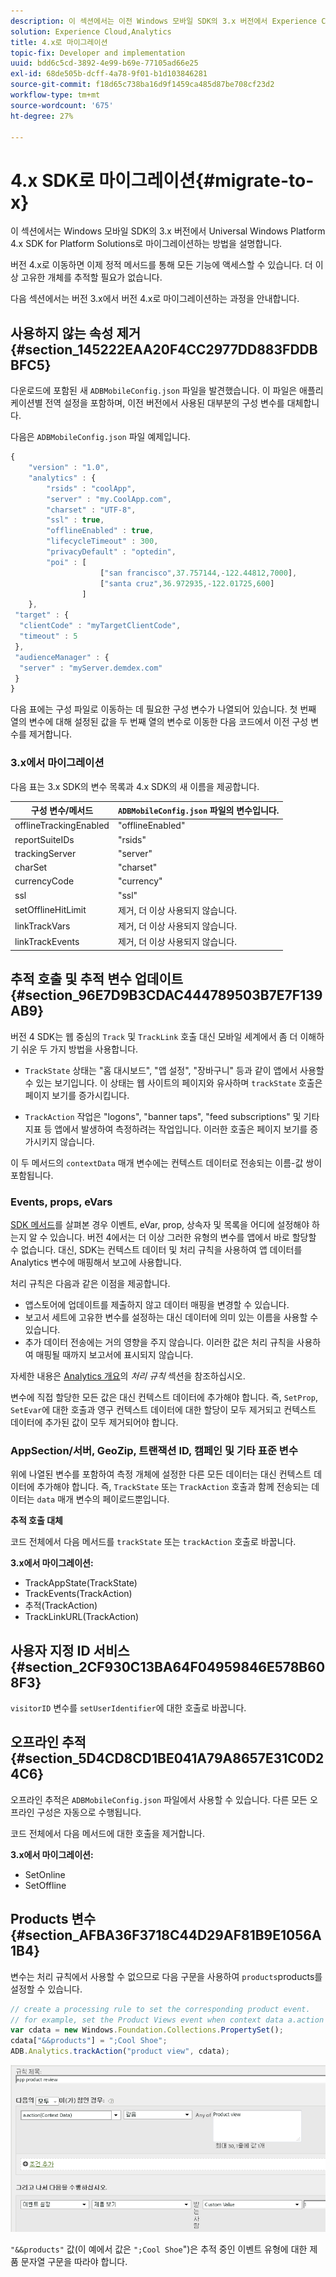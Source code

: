 ```yaml
---
description: 이 섹션에서는 이전 Windows 모바일 SDK의 3.x 버전에서 Experience Cloud 솔루션용 Universal Windows Platform 4.x SDK로 마이그레이션하는 방법을 설명합니다.
solution: Experience Cloud,Analytics
title: 4.x로 마이그레이션
topic-fix: Developer and implementation
uuid: bdd6c5cd-3892-4e99-b69e-77105ad66e25
exl-id: 68de505b-dcff-4a78-9f01-b1d103846281
source-git-commit: f18d65c738ba16d9f1459ca485d87be708cf23d2
workflow-type: tm+mt
source-wordcount: '675'
ht-degree: 27%

---
```


# 4.x SDK로 마이그레이션{#migrate-to-x}

이 섹션에서는 Windows 모바일 SDK의 3.x 버전에서 Universal Windows Platform 4.x SDK for Platform Solutions로 마이그레이션하는 방법을 설명합니다.

버전 4.x로 이동하면 이제 정적 메서드를 통해 모든 기능에 액세스할 수 있습니다. 더 이상 고유한 개체를 추적할 필요가 없습니다.

다음 섹션에서는 버전 3.x에서 버전 4.x로 마이그레이션하는 과정을 안내합니다.

## 사용하지 않는 속성 제거 {#section_145222EAA20F4CC2977DD883FDDBBFC5}

다운로드에 포함된 새 `ADBMobileConfig.json` 파일을 발견했습니다. 이 파일은 애플리케이션별 전역 설정을 포함하며, 이전 버전에서 사용된 대부분의 구성 변수를 대체합니다.

다음은 `ADBMobileConfig.json` 파일 예제입니다.

```js
{ 
    "version" : "1.0", 
    "analytics" : { 
        "rsids" : "coolApp", 
        "server" : "my.CoolApp.com", 
        "charset" : "UTF-8", 
        "ssl" : true, 
        "offlineEnabled" : true, 
        "lifecycleTimeout" : 300, 
        "privacyDefault" : "optedin", 
        "poi" : [ 
                    ["san francisco",37.757144,-122.44812,7000], 
                    ["santa cruz",36.972935,-122.01725,600] 
                ] 
    }, 
 "target" : { 
  "clientCode" : "myTargetClientCode", 
  "timeout" : 5 
 }, 
 "audienceManager" : { 
  "server" : "myServer.demdex.com" 
 } 
}
```

다음 표에는 구성 파일로 이동하는 데 필요한 구성 변수가 나열되어 있습니다. 첫 번째 열의 변수에 대해 설정된 값을 두 번째 열의 변수로 이동한 다음 코드에서 이전 구성 변수를 제거합니다.

### 3.x에서 마이그레이션

다음 표는 3.x SDK의 변수 목록과 4.x SDK의 새 이름을 제공합니다.

| 구성 변수/메서드 | `ADBMobileConfig.json` 파일의 변수입니다. |
|--- |--- |
| offlineTrackingEnabled | &quot;offlineEnabled&quot; |
| reportSuiteIDs | &quot;rsids&quot; |
| trackingServer | &quot;server&quot; |
| charSet | &quot;charset&quot; |
| currencyCode | &quot;currency&quot; |
| ssl | &quot;ssl&quot; |
| setOfflineHitLimit | 제거, 더 이상 사용되지 않습니다. |
| linkTrackVars | 제거, 더 이상 사용되지 않습니다. |
| linkTrackEvents | 제거, 더 이상 사용되지 않습니다. |

## 추적 호출 및 추적 변수 업데이트 {#section_96E7D9B3CDAC444789503B7E7F139AB9}

버전 4 SDK는 웹 중심의 `Track` 및 `TrackLink` 호출 대신 모바일 세계에서 좀 더 이해하기 쉬운 두 가지 방법을 사용합니다.

* `TrackState` 상태는 &quot;홈 대시보드&quot;, &quot;앱 설정&quot;, &quot;장바구니&quot; 등과 같이 앱에서 사용할 수 있는 보기입니다. 이 상태는 웹 사이트의 페이지와 유사하며 `trackState` 호출은 페이지 보기를 증가시킵니다.

* `TrackAction` 작업은 &quot;logons&quot;, &quot;banner taps&quot;, &quot;feed subscriptions&quot; 및 기타 지표 등 앱에서 발생하여 측정하려는 작업입니다. 이러한 호출은 페이지 보기를 증가시키지 않습니다.

이 두 메서드의 `contextData` 매개 변수에는 컨텍스트 데이터로 전송되는 이름-값 쌍이 포함됩니다.

### Events, props, eVars

[SDK 메서드](/help/universal-windows/c-configuration/methods.md)를 살펴본 경우 이벤트, eVar, prop, 상속자 및 목록을 어디에 설정해야 하는지 알 수 있습니다. 버전 4에서는 더 이상 그러한 유형의 변수를 앱에서 바로 할당할 수 없습니다. 대신, SDK는 컨텍스트 데이터 및 처리 규칙을 사용하여 앱 데이터를 Analytics 변수에 매핑해서 보고에 사용합니다.

처리 규칙은 다음과 같은 이점을 제공합니다.

* 앱스토어에 업데이트를 제출하지 않고 데이터 매핑을 변경할 수 있습니다.
* 보고서 세트에 고유한 변수를 설정하는 대신 데이터에 의미 있는 이름을 사용할 수 있습니다.
* 추가 데이터 전송에는 거의 영향을 주지 않습니다. 이러한 값은 처리 규칙을 사용하여 매핑될 때까지 보고서에 표시되지 않습니다.

자세한 내용은 [Analytics 개요](/help/universal-windows/analytics/analytics.md)의 *처리 규칙* 섹션을 참조하십시오.

변수에 직접 할당한 모든 값은 대신 컨텍스트 데이터에 추가해야 합니다. 즉, `SetProp`, `SetEvar`에 대한 호출과 영구 컨텍스트 데이터에 대한 할당이 모두 제거되고 컨텍스트 데이터에 추가된 값이 모두 제거되어야 합니다.

### AppSection/서버, GeoZip, 트랜잭션 ID, 캠페인 및 기타 표준 변수

위에 나열된 변수를 포함하여 측정 개체에 설정한 다른 모든 데이터는 대신 컨텍스트 데이터에 추가해야 합니다. 즉, `TrackState` 또는 `TrackAction` 호출과 함께 전송되는 데이터는 `data` 매개 변수의 페이로드뿐입니다.

**추적 호출 대체**

코드 전체에서 다음 메서드를 `trackState` 또는 `trackAction` 호출로 바꿉니다.

**3.x에서 마이그레이션:**

* TrackAppState(TrackState)
* TrackEvents(TrackAction)
* 추적(TrackAction)
* TrackLinkURL(TrackAction)

## 사용자 지정 ID 서비스 {#section_2CF930C13BA64F04959846E578B608F3}

`visitorID` 변수를 `setUserIdentifier`에 대한 호출로 바꿉니다.

## 오프라인 추적 {#section_5D4CD8CD1BE041A79A8657E31C0D24C6}

오프라인 추적은 `ADBMobileConfig.json` 파일에서 사용할 수 있습니다. 다른 모든 오프라인 구성은 자동으로 수행됩니다.

코드 전체에서 다음 메서드에 대한 호출을 제거합니다.

**3.x에서 마이그레이션:**

* SetOnline
* SetOffline

## Products 변수 {#section_AFBA36F3718C44D29AF81B9E1056A1B4}

 변수는 처리 규칙에서 사용할 수 없으므로 다음 구문을 사용하여 `products`products를 설정할 수 있습니다.

```js
// create a processing rule to set the corresponding product event. 
// for example, set the Product Views event when context data a.action = "product view" 
var cdata = new Windows.Foundation.Collections.PropertySet(); 
cdata["&&products"] = ";Cool Shoe"; 
ADB.Analytics.trackAction("product view", cdata);
```

![](assets/prod-view.png)

`"&&products"` 값(이 예에서 값은 `";Cool Shoe`&quot;)은 추적 중인 이벤트 유형에 대한 제품 문자열 구문을 따라야 합니다.
